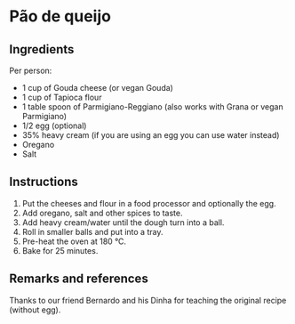 # Pão de queijo

## Ingredients

Per person:

* 1 cup of Gouda cheese (or vegan Gouda)
* 1 cup of Tapioca flour
* 1 table spoon of Parmigiano-Reggiano (also works with Grana or vegan Parmigiano)
* 1/2 egg (optional)
* 35% heavy cream (if you are using an egg you can use water instead)
* Oregano
* Salt

## Instructions

1. Put the cheeses and flour in a food processor and optionally the egg.
1. Add oregano, salt and other spices to taste.
1. Add heavy cream/water until the dough turn into a ball.
1. Roll in smaller balls and put into a tray.
1. Pre-heat the oven at 180 °C.
1. Bake for 25 minutes.

## Remarks and references

Thanks to our friend Bernardo and his Dinha for teaching the original recipe (without egg).
